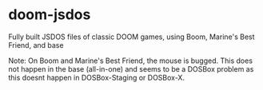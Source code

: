 # doom-jsdos
Fully built JSDOS files of classic DOOM games, using Boom, Marine's Best Friend, and base

Note: On Boom and Marine's Best Friend, the mouse is bugged. This does not happen in the base (all-in-one) and seems to be a DOSBox problem as this doesnt happen in DOSBox-Staging or DOSBox-X.
